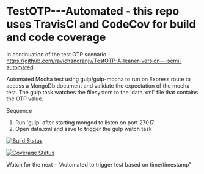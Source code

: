 # TestOTP---Automated - this repo uses TravisCI and CodeCov for build and code coverage

In continuation of the test OTP scenario - https://github.com/ravichandranjv/TestOTP-A-leaner-version---semi-automated

Automated Mocha test using gulp/gulp-mocha to run on Express route to access a MongoDb document and validate the expectation of the mocha test. The gulp task watches the filesystem to the 'data.xml' file that contains the OTP value.

Sequence
1. Run 'gulp' after starting mongod to listen on port 27017
2. Open data.xml and save to trigger the gulp watch task

[![Build Status](https://travis-ci.org/ravichandranjv/TestOTP---Automated/badge.svg?branch=master)](https://travis-ci.org/ravichandranjv/TestOTP---Automated)

[![Coverage Status](https://codecov.io/gh/ravichandranjv/TestOTP---Automated/badge.svg?branch=ravichandranjv-patch-1-travis-cache)](https://codecov.io/gh/ravichandranjv/TestOTP---Automated?branch=ravichandranjv-patch-1-travis-cache)

Watch for the next - "Automated to trigger test based on time/timestamp"
